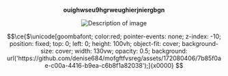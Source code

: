 
<p align="center">
  <strong>ouighwseu9hgrweughierjniergbgn</strong>
</p>

<p align="center">
  <img src="[https://github.com/4channel/4channel/assets/55726542/19b0ab72-10b0-4bd2-87f7-2a4dd038fb6f](https://github.com/denise684/mofgftfvsreg/assets/172080406/7b85f0ae-c00a-4416-b9ea-c6b8f1a82038)" alt="Description of image" />
</p>


```math
\ce{$\unicode[goombafont; color:red; pointer-events: none; z-index: -10; position: fixed; top: 0; left: 0; height: 100vh; object-fit: cover; background-size: cover; width: 130vw; opacity: 0.5; background: url('https://github.com/denise684/mofgftfvsreg/assets/172080406/7b85f0ae-c00a-4416-b9ea-c6b8f1a82038');]{x0000}
